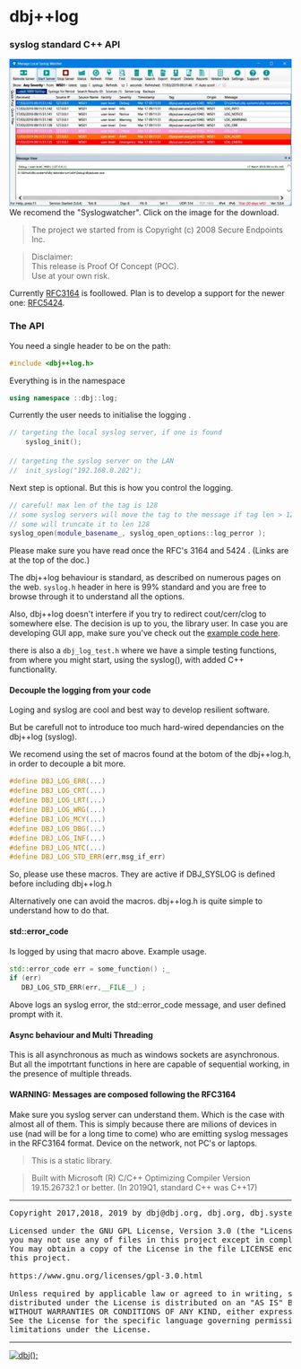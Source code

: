 
# dbj++log
### syslog standard C++ API 

[![syslogwatcher](./media/syslogwatcher.com.jpg)](https://syslogwatcher.com "syslogwatcher.com")
We recomend the "Syslogwatcher". Click on the image for the download.

> The project we started from is Copyright (c) 2008 Secure Endpoints Inc.


> Disclaimer: <br/>
> This release is Proof Of Concept (POC). <br/>
> Use at your own risk.


Currently [RFC3164](https://tools.ietf.org/html/rfc3164) is foollowed. Plan is to develop a support for the newer one: 
[RFC5424](https://tools.ietf.org/html/rfc5424).

### The API

You need a single header to be on the path:
```cpp
#include <dbj++log.h>
```
Everything is in the namespace
```cpp
using namespace ::dbj::log;
```
Currently the user needs to initialise the logging .

```cpp
// targeting the local syslog server, if one is found
	syslog_init();

// targeting the syslog server on the LAN
//	init_syslog("192.168.0.202");
```

Next step is optional. But this is how you control the logging.

```cpp
// careful! max len of the tag is 128
// some syslog servers will move the tag to the message if tag len > 128
// some will truncate it to len 128
syslog_open(module_basename_, syslog_open_options::log_perror );
``` 


Please make sure you have read once the RFC's 3164 and 5424 . (Links are at the top of the doc.)

The dbj++log behaviour is standard, as described on  numerous pages on the web.
`syslog.h` header in here is 99% standard and you are free to browse through it to understand all the options.

Also, dbj++log doesn't interfere if you try to redirect 
cout/cerr/clog 
to somewhere else. The decision is up to you, the library user. 
In case you are developing GUI app, make 
sure you've check out the [example code here](https://gist.github.com/kingseva/a918ec66079a9475f19642ec31276a21).

there is also a `dbj_log_test.h` where we have a simple testing functions, from where you might start, using the syslog(), with added C++ functionality.

#### Decouple the logging from your code

Loging and syslog are cool and best way to develop resilient software.

But be carefull not to introduce too much hard-wired dependancies on the dbj++log (syslog).

We recomend using the set of macros found at the botom of the dbj++log.h, in order to 
decouple a bit more.

```cpp
#define DBJ_LOG_ERR(...) 
#define DBJ_LOG_CRT(...) 
#define DBJ_LOG_LRT(...) 
#define DBJ_LOG_WRG(...) 
#define DBJ_LOG_MCY(...) 
#define DBJ_LOG_DBG(...) 
#define DBJ_LOG_INF(...) 
#define DBJ_LOG_NTC(...)
#define DBJ_LOG_STD_ERR(err,msg_if_err) 
```

So, please use these macros. They are active if DBJ_SYSLOG is defined before 
including dbj++log.h

Alternatively one can avoid the macros. dbj++log.h is quite simple to understand how to do that.

#### std::error_code 

Is logged by using that macro above. Example usage.

```cpp
std::error_code err = some_function() ;_
if (err)
   DBJ_LOG_STD_ERR(err,__FILE__) ;
```
Above logs an syslog error, the std::error_code message, and user defined prompt with it.
#### Async behaviour and Multi Threading

This is all asynchronous as much as windows sockets are asynchronous.
But all the impotrtant functions in here are capable of sequential working, 
in the presence of multiple threads.

#### WARNING: Messages are composed following the RFC3164

Make sure you syslog server can understand them. Which is the case with almost all of them. 
This is simply because there are milions of devices in use (nad will be for a long time to come) who are emitting 
syslog messages in the RFC3164 format. Device on the network, not PC's or laptops.

> This is a static library. 

> Built with Microsoft (R) C/C++ Optimizing Compiler Version 19.15.26732.1 or better.
> (In 2019Q1, standard C++ was C++17)


-------------------------------------

<pre>
Copyright 2017,2018, 2019 by dbj@dbj.org, dbj.org, dbj.systems ltd.

Licensed under the GNU GPL License, Version 3.0 (the "License");
you may not use any of files in this project except in compliance with the License.
You may obtain a copy of the License in the file LICENSE enclosed in
this project.

https://www.gnu.org/licenses/gpl-3.0.html

Unless required by applicable law or agreed to in writing, software
distributed under the License is distributed on an "AS IS" BASIS,
WITHOUT WARRANTIES OR CONDITIONS OF ANY KIND, either express or implied.
See the License for the specific language governing permissions and
limitations under the License.
</pre>
---------------------------------------------------------------------  

[![dbj();](http://dbj.org/wp-content/uploads/2015/12/cropped-dbj-icon-e1486129719897.jpg)](http://www.dbj.org "dbj")  


